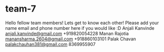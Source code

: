 # team-7
Hello fellow team members!
Lets get to know each other!
Please add your name email and phone number here if you would like :D
Anjali Kanvinde anjali.kanvinde@gmail.com +919820054228
Manan Rajotia manansharma.2604@gmail.com +918860103101
Palak Chavan palakchauhan381@gmail.com 8369955907
